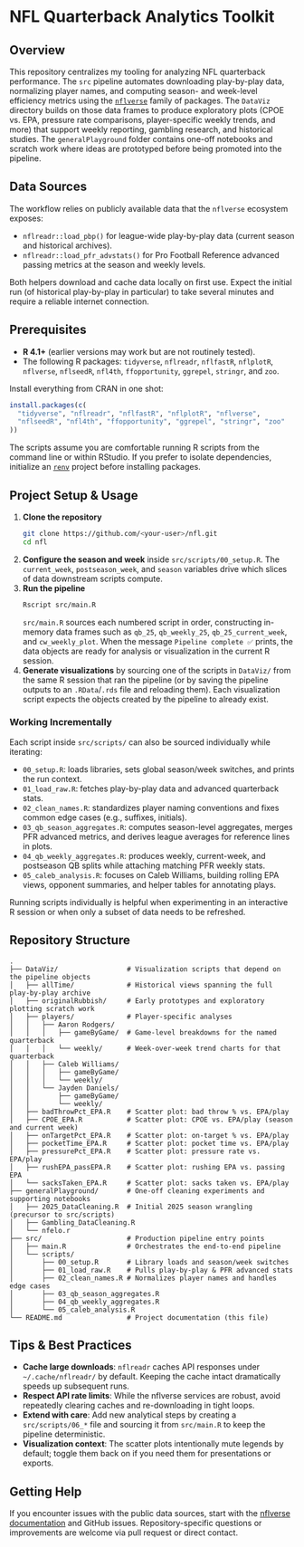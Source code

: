 # NFL Quarterback Analytics Toolkit

## Overview
This repository centralizes my tooling for analyzing NFL quarterback performance. The
`src` pipeline automates downloading play-by-play data, normalizing player names,
and computing season- and week-level efficiency metrics using the
[`nflverse`](https://nflverse.nflverse.com) family of packages. The `DataViz`
directory builds on those data frames to produce exploratory plots (CPOE vs. EPA,
pressure rate comparisons, player-specific weekly trends, and more) that support
weekly reporting, gambling research, and historical studies. The
`generalPlayground` folder contains one-off notebooks and scratch work where ideas
are prototyped before being promoted into the pipeline.

## Data Sources
The workflow relies on publicly available data that the `nflverse` ecosystem
exposes:

- `nflreadr::load_pbp()` for league-wide play-by-play data (current season and
  historical archives).
- `nflreadr::load_pfr_advstats()` for Pro Football Reference advanced passing
  metrics at the season and weekly levels.

Both helpers download and cache data locally on first use. Expect the initial run
(of historical play-by-play in particular) to take several minutes and require a
reliable internet connection.

## Prerequisites
- **R 4.1+** (earlier versions may work but are not routinely tested).
- The following R packages: `tidyverse`, `nflreadr`, `nflfastR`, `nflplotR`,
  `nflverse`, `nflseedR`, `nfl4th`, `ffopportunity`, `ggrepel`, `stringr`, and
  `zoo`.

Install everything from CRAN in one shot:

```r
install.packages(c(
  "tidyverse", "nflreadr", "nflfastR", "nflplotR", "nflverse",
  "nflseedR", "nfl4th", "ffopportunity", "ggrepel", "stringr", "zoo"
))
```

The scripts assume you are comfortable running R scripts from the command line or
within RStudio. If you prefer to isolate dependencies, initialize an
[`renv`](https://rstudio.github.io/renv/) project before installing packages.

## Project Setup & Usage
1. **Clone the repository**
   ```bash
   git clone https://github.com/<your-user>/nfl.git
   cd nfl
   ```
2. **Configure the season and week** inside `src/scripts/00_setup.R`. The
   `current_week`, `postseason_week`, and `season` variables drive which slices of
data downstream scripts compute.
3. **Run the pipeline**
   ```bash
   Rscript src/main.R
   ```
   `src/main.R` sources each numbered script in order, constructing in-memory data
frames such as `qb_25`, `qb_weekly_25`, `qb_25_current_week`, and
`cw_weekly_plot`. When the message `Pipeline complete ✅` prints, the data objects
are ready for analysis or visualization in the current R session.
4. **Generate visualizations** by sourcing one of the scripts in `DataViz/` from
the same R session that ran the pipeline (or by saving the pipeline outputs to an
`.RData`/`.rds` file and reloading them). Each visualization script expects the
objects created by the pipeline to already exist.

### Working Incrementally
Each script inside `src/scripts/` can also be sourced individually while
iterating:

- `00_setup.R`: loads libraries, sets global season/week switches, and prints the
  run context.
- `01_load_raw.R`: fetches play-by-play data and advanced quarterback stats.
- `02_clean_names.R`: standardizes player naming conventions and fixes common edge
  cases (e.g., suffixes, initials).
- `03_qb_season_aggregates.R`: computes season-level aggregates, merges PFR
  advanced metrics, and derives league averages for reference lines in plots.
- `04_qb_weekly_aggregates.R`: produces weekly, current-week, and postseason QB
  splits while attaching matching PFR weekly stats.
- `05_caleb_analysis.R`: focuses on Caleb Williams, building rolling EPA views,
  opponent summaries, and helper tables for annotating plays.

Running scripts individually is helpful when experimenting in an interactive R
session or when only a subset of data needs to be refreshed.

## Repository Structure
```text
.
├── DataViz/                 # Visualization scripts that depend on the pipeline objects
│   ├── allTime/             # Historical views spanning the full play-by-play archive
│   ├── originalRubbish/     # Early prototypes and exploratory plotting scratch work
│   ├── players/             # Player-specific analyses
│   │   ├── Aaron Rodgers/
│   │   │   ├── gameByGame/  # Game-level breakdowns for the named quarterback
│   │   │   └── weekly/      # Week-over-week trend charts for that quarterback
│   │   ├── Caleb Williams/
│   │   │   ├── gameByGame/
│   │   │   └── weekly/
│   │   └── Jayden Daniels/
│   │       ├── gameByGame/
│   │       └── weekly/
│   ├── badThrowPct_EPA.R    # Scatter plot: bad throw % vs. EPA/play
│   ├── CPOE_EPA.R           # Scatter plot: CPOE vs. EPA/play (season and current week)
│   ├── onTargetPct_EPA.R    # Scatter plot: on-target % vs. EPA/play
│   ├── pocketTime_EPA.R     # Scatter plot: pocket time vs. EPA/play
│   ├── pressurePct_EPA.R    # Scatter plot: pressure rate vs. EPA/play
│   ├── rushEPA_passEPA.R    # Scatter plot: rushing EPA vs. passing EPA
│   └── sacksTaken_EPA.R     # Scatter plot: sacks taken vs. EPA/play
├── generalPlayground/       # One-off cleaning experiments and supporting notebooks
│   ├── 2025_DataCleaning.R  # Initial 2025 season wrangling (precursor to src/scripts)
│   ├── Gambling_DataCleaning.R
│   └── nfelo.r
├── src/                     # Production pipeline entry points
│   ├── main.R               # Orchestrates the end-to-end pipeline
│   └── scripts/
│       ├── 00_setup.R       # Library loads and season/week switches
│       ├── 01_load_raw.R    # Pulls play-by-play & PFR advanced stats
│       ├── 02_clean_names.R # Normalizes player names and handles edge cases
│       ├── 03_qb_season_aggregates.R
│       ├── 04_qb_weekly_aggregates.R
│       └── 05_caleb_analysis.R
└── README.md                # Project documentation (this file)
```

## Tips & Best Practices
- **Cache large downloads**: `nflreadr` caches API responses under
  `~/.cache/nflreadr/` by default. Keeping the cache intact dramatically speeds up
  subsequent runs.
- **Respect API rate limits**: While the nflverse services are robust, avoid
  repeatedly clearing caches and re-downloading in tight loops.
- **Extend with care**: Add new analytical steps by creating a `src/scripts/06_*` file
  and sourcing it from `src/main.R` to keep the pipeline deterministic.
- **Visualization context**: The scatter plots intentionally mute legends by
  default; toggle them back on if you need them for presentations or exports.

## Getting Help
If you encounter issues with the public data sources, start with the
[nflverse documentation](https://nflverse.nflverse.com/articles/nflverse-data.html)
and GitHub issues. Repository-specific questions or improvements are welcome via
pull request or direct contact.
